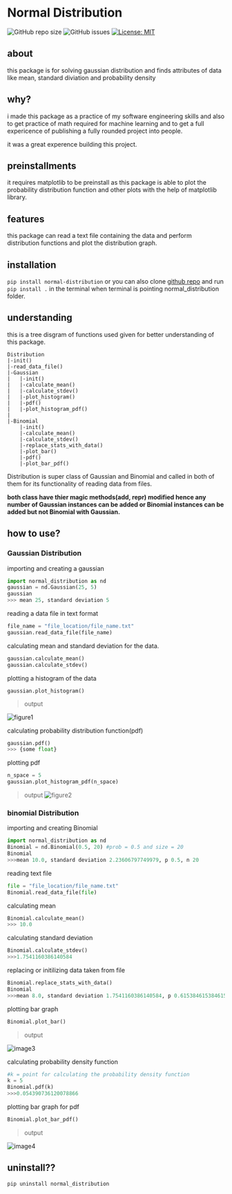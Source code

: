 # Normal Distribution
![GitHub repo size](https://img.shields.io/github/repo-size/kishoreKunisetty/normal_distribution)
![GitHub issues](https://img.shields.io/github/issues/kishoreKunisetty/normal_distribution)
[![License: MIT](https://img.shields.io/github/license/kishoreKunisetty/normal_distribution)](https://opensource.org/licenses/MIT)
## about
this package is for solving gaussian distribution and finds attributes of data like mean, standard diviation and probability density
## why?
i made this package as a practice of my software engineering skills and also to get practice of math required for machine learning and to get a full expericence of publishing a fully rounded project into people.

it was a great experence building this project.
## preinstallments
it requires matplotlib to be preinstall as this package is able to plot the probability distribution function and other plots with the help of matplotlib library.

## features
this package can read a text file containing the data and perform distribution functions and plot the distribution graph.

## installation
`pip install normal-distribution` or you can also clone [github repo](https://github.com/kishoreKunisetty/normal_distribution) and run `pip install .` in the terminal when terminal is pointing normal_distribution folder.
## understanding
this is a tree disgram of functions used given for better understanding of this package.
```
Distribution
|-init()
|-read_data_file()
|-Gaussian
|   |-init()
|   |-calculate_mean()
|   |-calculate_stdev()
|   |-plot_histogram()
|   |-pdf()
|   |-plot_histogram_pdf()
|
|-Binomial
    |-init()
    |-calculate_mean()
    |-calculate_stdev()
    |-replace_stats_with_data()
    |-plot_bar()
    |-pdf()
    |-plot_bar_pdf()
```
Distribution is super class of Gaussian and Binomial and called in both of them for its functionality of reading data from files.

**both class have thier magic methods(add, repr) modified hence any number of Gaussian instances can be added or Binomial instances can be added but not Binomial with Gaussian.**

## how to use?
### Gaussian Distribution
importing and creating a gaussian 
```python
import normal_distribution as nd
gaussian = nd.Gaussian(25, 5)
gaussian
>>> mean 25, standard deviation 5
```
reading a data file in text format
```python
file_name = "file_location/file_name.txt"
gaussian.read_data_file(file_name)
```
calculating mean and standard deviation for the data.
```python
gaussian.calculate_mean()
gaussian.calculate_stdev()
```

plotting a histogram of the data
```
gaussian.plot_histogram()
```
>output

![figure1](images/Figure_1.png)

calculating probability distribution function(pdf)
```python
gaussian.pdf()
>>> {some float}
```

plotting pdf
```python
n_space = 5
gaussian.plot_histogram_pdf(n_space)
```
>output
![figure2](images/Figure_2.png)

### binomial Distribution
importing and creating Binomial
```python
import normal_distribution as nd
Binomial = nd.Binomial(0.5, 20) #prob = 0.5 and size = 20
Binomial
>>>mean 10.0, standard deviation 2.23606797749979, p 0.5, n 20
```
reading text file
```python
file = "file_location/file_name.txt"
Binomial.read_data_file(file)
```
calculating mean
```python
Binomial.calculate_mean()
>>> 10.0
```
calculating standard deviation
```python
Binomial.calculate_stdev()
>>>1.7541160386140584
```
replacing or initilizing data taken from file
```python
Binomial.replace_stats_with_data()
Binomial
>>>mean 8.0, standard deviation 1.7541160386140584, p 0.6153846153846154, n 13
```
plotting bar graph
```python
Binomial.plot_bar()
```
>output

![image3](images/Figure_3.png)

calculating probability density function
```python
#k = point for calculating the probability density function
k = 5
Binomial.pdf(k)
>>>0.054390736120078866
```
plotting bar graph for pdf
```python
Binomial.plot_bar_pdf()
```
>output

![image4](images/Figure_4.png)

## uninstall??
`pip uninstall normal_distribution`

